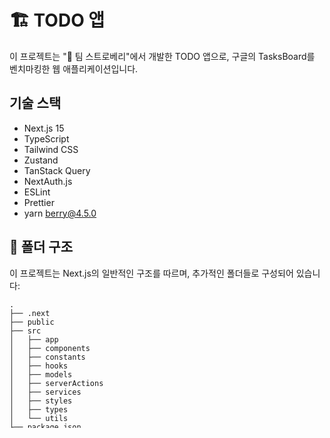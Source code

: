 # 🏗️ TODO 앱

이 프로젝트는 "🍓 팀 스트로베리"에서 개발한 TODO 앱으로, 구글의 TasksBoard를 벤치마킹한 웹 애플리케이션입니다.

## 기술 스택

- Next.js 15
- TypeScript
- Tailwind CSS
- Zustand
- TanStack Query
- NextAuth.js
- ESLint
- Prettier
- yarn berry@4.5.0

## 📁 폴더 구조

이 프로젝트는 Next.js의 일반적인 구조를 따르며, 추가적인 폴더들로 구성되어 있습니다:

```
.
├── .next
├── public
├── src
│   ├── app
│   ├── components
│   ├── constants
│   ├── hooks
│   ├── models
│   ├── serverActions
│   ├── services
│   ├── styles
│   ├── types
│   └── utils
├── package.json
├── tsconfig.json
└── README.md
```

### 🗂️ 주요 폴더 설명

- `src/`: 프로젝트의 소스 코드가 위치한 메인 폴더입니다.

  - `app/`: 🖥️ Next.js의 App Router에 관련된 파일들이 위치합니다.
  - `components/`: 🧩 재사용 가능한 React 컴포넌트들이 위치합니다.
  - `constants/`: 🔒 프로젝트 전반에 걸쳐 사용되는 상수들이 정의됩니다.
  - `hooks/`: 🎣 커스텀 React 훅들이 위치합니다.
  - `models/`: 📊 데이터 모델 인터페이스가 위치합니다.
  - `serverActions/`: 🔄 Next.js의 서버 액션 관련 로직이 위치합니다.
  - `services/`: 🌐 API 호출이나 외부 서비스와의 통신을 담당하는 로직이 위치합니다.
    - Service.ts: HTTP 요청을 처리하는 핵심 서비스 클래스, 프로젝트의 모든 API 통신을 관리하는 중심 클래스를 정의합니다
  - `styles/`: 🎨 전역 스타일이나 스타일 관련 유틸리티가 위치합니다.
  - `types/`: 📝 외부 라이브러리 타입 정의 파일들이 위치합니다.
  - `utils/`: 🛠️ 유틸리티 함수들이 위치합니다.

- `public/`: 📁 정적 파일들(이미지, 폰트 등)이 위치합니다.

이 구조는 코드의 모듈화와 유지보수성을 높이는 데 도움이 됩니다. 각 폴더는 특정 책임을 가지고 있어, 프로젝트가 커져도 관리하기 쉽게 만들어줍니다.

## 🚀 시작하기

1. 저장소를 클론합니다:
   ```
   git clone https://github.com/tomdevkr93/toms-boilerplate.git
   ```
2. 의존성을 설치합니다:
   ```
   yarn install
   ```
3. 개발 서버를 실행합니다:
   ```
   yarn dev
   ```
4. 브라우저에서 `http://localhost:3000`을 열어 결과를 확인합니다.

## 📜 라이선스

이 프로젝트는 MIT 라이선스 하에 있습니다. 자세한 내용은 [LICENSE](LICENSE) 파일을 참조해 주세요.
